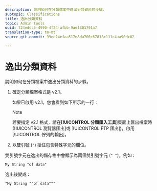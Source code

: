 ```yaml
---
description: 說明如何在分類檔案中逸出分類資料的步驟。
subtopic: Classifications
title: 逸出分類資料
topic: Admin tools
uuid: 724edcc5-4990-4f24-afbb-9aef301791a7
translation-type: tm+mt
source-git-commit: 99ee24efaa517e8da700c67818c111c4aa90dc02

---
```



# 逸出分類資料

說明如何在分類檔案中逸出分類資料的步驟。

<!--Meike, please check this page against orginal. It might be missing information. -->

1. 確定分類檔案格式是 v2.1。

   如果已啟用 v2.1，您會看到如下所示的一行：

   >[!NOTE]
   >
   >若要指定 v2.1 格式，請在&#x200B;**[!UICONTROL 分類匯入工具]**&#x200B;頁面上匯出檔案時 ([!UICONTROL 瀏覽器匯出]或 [!UICONTROL FTP 匯出])，啟用[!UICONTROL 佇列的輸出]。

1. 以雙引號 (`"`) 括住包含特殊字元的欄位。

雙引號字元在逸出的儲存格中會顯示為兩個雙引號字元 (`" "`)。例如：

```
My String "of data"
```

逸出後變成：

```
"My String ""of data"""
```
